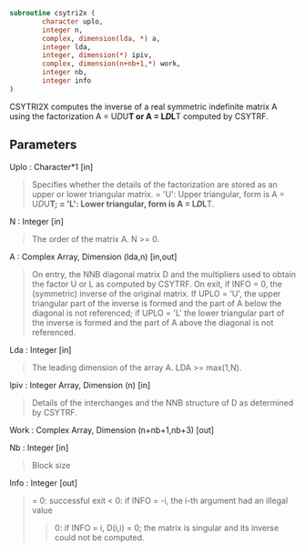 ```fortran
subroutine csytri2x (
		character uplo,
		integer n,
		complex, dimension(lda, *) a,
		integer lda,
		integer, dimension(*) ipiv,
		complex, dimension(n+nb+1,*) work,
		integer nb,
		integer info
)
```

 CSYTRI2X computes the inverse of a real symmetric indefinite matrix
 A using the factorization A = U*D*U**T or A = L*D*L**T computed by
 CSYTRF.

## Parameters
Uplo : Character*1 [in]
> Specifies whether the details of the factorization are stored
> as an upper or lower triangular matrix.
> = 'U':  Upper triangular, form is A = U*D*U**T;
> = 'L':  Lower triangular, form is A = L*D*L**T.

N : Integer [in]
> The order of the matrix A.  N >= 0.

A : Complex Array, Dimension (lda,n) [in,out]
> On entry, the NNB diagonal matrix D and the multipliers
> used to obtain the factor U or L as computed by CSYTRF.
> On exit, if INFO = 0, the (symmetric) inverse of the original
> matrix.  If UPLO = 'U', the upper triangular part of the
> inverse is formed and the part of A below the diagonal is not
> referenced; if UPLO = 'L' the lower triangular part of the
> inverse is formed and the part of A above the diagonal is
> not referenced.

Lda : Integer [in]
> The leading dimension of the array A.  LDA >= max(1,N).

Ipiv : Integer Array, Dimension (n) [in]
> Details of the interchanges and the NNB structure of D
> as determined by CSYTRF.

Work : Complex Array, Dimension (n+nb+1,nb+3) [out]

Nb : Integer [in]
> Block size

Info : Integer [out]
> = 0: successful exit
> < 0: if INFO = -i, the i-th argument had an illegal value
> > 0: if INFO = i, D(i,i) = 0; the matrix is singular and its
> inverse could not be computed.

